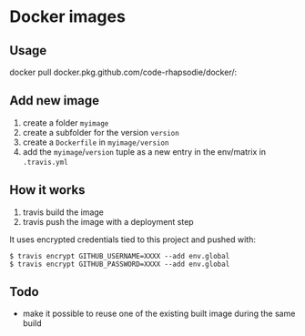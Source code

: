 # Docker images

## Usage

docker pull docker.pkg.github.com/code-rhapsodie/docker/<IMAGE>:<VERSION>

## Add new image

1) create a folder `myimage`
2) create a subfolder for the version `version`
3) create a `Dockerfile` in `myimage/version`
4) add the `myimage`/`version` tuple as a new entry in the env/matrix in `.travis.yml`

## How it works

1) travis build the image
2) travis push the image with a deployment step

It uses encrypted credentials tied to this project and pushed with:

```
$ travis encrypt GITHUB_USERNAME=XXXX --add env.global
$ travis encrypt GITHUB_PASSWORD=XXXX --add env.global
```

## Todo

- make it possible to reuse one of the existing built image during the same build